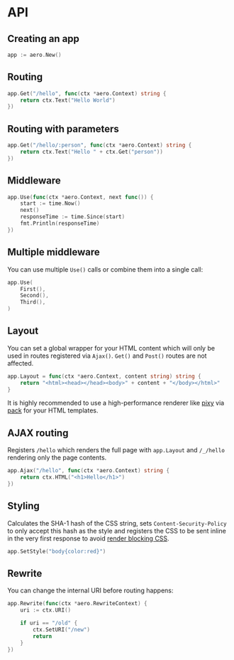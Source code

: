 # API

## Creating an app

```go
app := aero.New()
```

## Routing

```go
app.Get("/hello", func(ctx *aero.Context) string {
	return ctx.Text("Hello World")
})
```

## Routing with parameters

```go
app.Get("/hello/:person", func(ctx *aero.Context) string {
	return ctx.Text("Hello " + ctx.Get("person"))
})
```

## Middleware

```go
app.Use(func(ctx *aero.Context, next func()) {
	start := time.Now()
	next()
	responseTime := time.Since(start)
	fmt.Println(responseTime)
})
```

## Multiple middleware

You can use multiple `Use()` calls or combine them into a single call:

```go
app.Use(
	First(),
	Second(),
	Third(),
)
```

## Layout

You can set a global wrapper for your HTML content which will only be used in routes registered via `Ajax()`. `Get()` and `Post()` routes are not affected.

```go
app.Layout = func(ctx *aero.Context, content string) string {
	return "<html><head></head><body>" + content + "</body></html>"
}
```

It is highly recommended to use a high-performance renderer like [pixy](https://github.com/aerogo/pixy) via [pack](https://github.com/aerogo/pack) for your HTML templates.

## AJAX routing

Registers `/hello` which renders the full page with `app.Layout` and `/_/hello` rendering only the page contents.

```go
app.Ajax("/hello", func(ctx *aero.Context) string {
	return ctx.HTML("<h1>Hello</h1>")
})
```

## Styling

Calculates the SHA-1 hash of the CSS string, sets `Content-Security-Policy` to only accept this hash as the style and registers the CSS to be sent inline in the very first response to avoid [render blocking CSS](https://developers.google.com/web/fundamentals/performance/critical-rendering-path/render-blocking-css).

```go
app.SetStyle("body{color:red}")
```

## Rewrite

You can change the internal URI before routing happens:

```go
app.Rewrite(func(ctx *aero.RewriteContext) {
	uri := ctx.URI()

	if uri == "/old" {
		ctx.SetURI("/new")
		return
	}
})
```